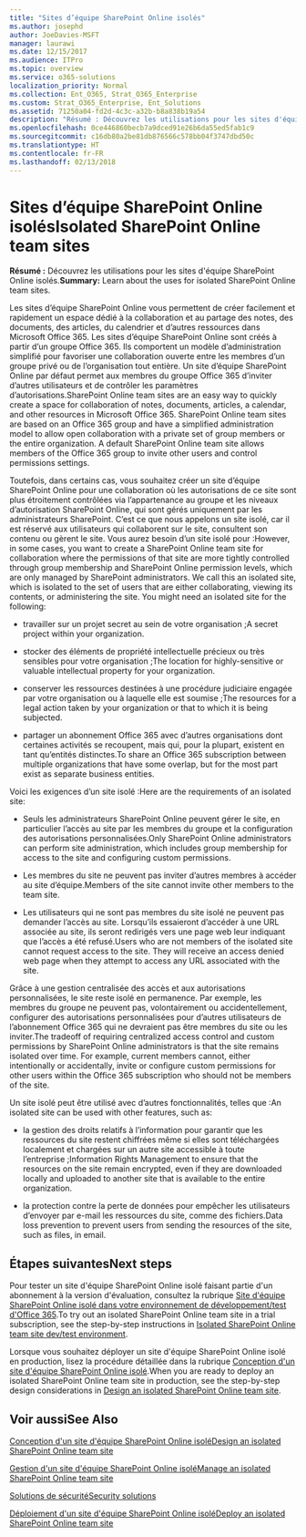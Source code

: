 ```yaml
---
title: "Sites d’équipe SharePoint Online isolés"
ms.author: josephd
author: JoeDavies-MSFT
manager: laurawi
ms.date: 12/15/2017
ms.audience: ITPro
ms.topic: overview
ms.service: o365-solutions
localization_priority: Normal
ms.collection: Ent_O365, Strat_O365_Enterprise
ms.custom: Strat_O365_Enterprise, Ent_Solutions
ms.assetid: 71250a04-fd2d-4c3c-a32b-b8a838b19a54
description: "Résumé : Découvrez les utilisations pour les sites d'équipe SharePoint Online isolés."
ms.openlocfilehash: 0ce446860becb7a9dced91e26b6da55ed5fab1c9
ms.sourcegitcommit: c16db80a2be81db876566c578bb04f3747dbd50c
ms.translationtype: HT
ms.contentlocale: fr-FR
ms.lasthandoff: 02/13/2018
---
```

# <a name="isolated-sharepoint-online-team-sites"></a><span data-ttu-id="cb461-103">Sites d’équipe SharePoint Online isolés</span><span class="sxs-lookup"><span data-stu-id="cb461-103">Isolated SharePoint Online team sites</span></span>

 <span data-ttu-id="cb461-104">**Résumé :** Découvrez les utilisations pour les sites d'équipe SharePoint Online isolés.</span><span class="sxs-lookup"><span data-stu-id="cb461-104">**Summary:** Learn about the uses for isolated SharePoint Online team sites.</span></span>
  
<span data-ttu-id="cb461-p101">Les sites d’équipe SharePoint Online vous permettent de créer facilement et rapidement un espace dédié à la collaboration et au partage des notes, des documents, des articles, du calendrier et d’autres ressources dans Microsoft Office 365. Les sites d’équipe SharePoint Online sont créés à partir d’un groupe Office 365. Ils comportent un modèle d’administration simplifié pour favoriser une collaboration ouverte entre les membres d’un groupe privé ou de l’organisation tout entière. Un site d’équipe SharePoint Online par défaut permet aux membres du groupe Office 365 d’inviter d’autres utilisateurs et de contrôler les paramètres d’autorisations.</span><span class="sxs-lookup"><span data-stu-id="cb461-p101">SharePoint Online team sites are an easy way to quickly create a space for collaboration of notes, documents, articles, a calendar, and other resources in Microsoft Office 365. SharePoint Online team sites are based on an Office 365 group and have a simplified administration model to allow open collaboration with a private set of group members or the entire organization. A default SharePoint Online team site allows members of the Office 365 group to invite other users and control permissions settings.</span></span>
  
<span data-ttu-id="cb461-p102">Toutefois, dans certains cas, vous souhaitez créer un site d’équipe SharePoint Online pour une collaboration où les autorisations de ce site sont plus étroitement contrôlées via l’appartenance au groupe et les niveaux d’autorisation SharePoint Online, qui sont gérés uniquement par les administrateurs SharePoint. C’est ce que nous appelons un site isolé, car il est réservé aux utilisateurs qui collaborent sur le site, consultent son contenu ou gèrent le site. Vous aurez besoin d’un site isolé pour :</span><span class="sxs-lookup"><span data-stu-id="cb461-p102">However, in some cases, you want to create a SharePoint Online team site for collaboration where the permissions of that site are more tightly controlled through group membership and SharePoint Online permission levels, which are only managed by SharePoint administrators. We call this an isolated site, which is isolated to the set of users that are either collaborating, viewing its contents, or administering the site. You might need an isolated site for the following:</span></span>
  
- <span data-ttu-id="cb461-111">travailler sur un projet secret au sein de votre organisation ;</span><span class="sxs-lookup"><span data-stu-id="cb461-111">A secret project within your organization.</span></span>
    
- <span data-ttu-id="cb461-112">stocker des éléments de propriété intellectuelle précieux ou très sensibles pour votre organisation ;</span><span class="sxs-lookup"><span data-stu-id="cb461-112">The location for highly-sensitive or valuable intellectual property for your organization.</span></span>
    
- <span data-ttu-id="cb461-113">conserver les ressources destinées à une procédure judiciaire engagée par votre organisation ou à laquelle elle est soumise ;</span><span class="sxs-lookup"><span data-stu-id="cb461-113">The resources for a legal action taken by your organization or that to which it is being subjected.</span></span>
    
- <span data-ttu-id="cb461-114">partager un abonnement Office 365 avec d’autres organisations dont certaines activités se recoupent, mais qui, pour la plupart, existent en tant qu’entités distinctes.</span><span class="sxs-lookup"><span data-stu-id="cb461-114">To share an Office 365 subscription between multiple organizations that have some overlap, but for the most part exist as separate business entities.</span></span>
    
<span data-ttu-id="cb461-115">Voici les exigences d’un site isolé :</span><span class="sxs-lookup"><span data-stu-id="cb461-115">Here are the requirements of an isolated site:</span></span>
  
- <span data-ttu-id="cb461-116">Seuls les administrateurs SharePoint Online peuvent gérer le site, en particulier l’accès au site par les membres du groupe et la configuration des autorisations personnalisées.</span><span class="sxs-lookup"><span data-stu-id="cb461-116">Only SharePoint Online administrators can perform site administration, which includes group membership for access to the site and configuring custom permissions.</span></span>
    
- <span data-ttu-id="cb461-117">Les membres du site ne peuvent pas inviter d’autres membres à accéder au site d’équipe.</span><span class="sxs-lookup"><span data-stu-id="cb461-117">Members of the site cannot invite other members to the team site.</span></span>
    
- <span data-ttu-id="cb461-p103">Les utilisateurs qui ne sont pas membres du site isolé ne peuvent pas demander l’accès au site. Lorsqu’ils essaieront d’accéder à une URL associée au site, ils seront redirigés vers une page web leur indiquant que l’accès a été refusé.</span><span class="sxs-lookup"><span data-stu-id="cb461-p103">Users who are not members of the isolated site cannot request access to the site. They will receive an access denied web page when they attempt to access any URL associated with the site.</span></span>
    
<span data-ttu-id="cb461-p104">Grâce à une gestion centralisée des accès et aux autorisations personnalisées, le site reste isolé en permanence. Par exemple, les membres du groupe ne peuvent pas, volontairement ou accidentellement, configurer des autorisations personnalisées pour d’autres utilisateurs de l’abonnement Office 365 qui ne devraient pas être membres du site ou les inviter.</span><span class="sxs-lookup"><span data-stu-id="cb461-p104">The tradeoff of requiring centralized access control and custom permissions by SharePoint Online administrators is that the site remains isolated over time. For example, current members cannot, either intentionally or accidentally, invite or configure custom permissions for other users within the Office 365 subscription who should not be members of the site.</span></span>
  
<span data-ttu-id="cb461-122">Un site isolé peut être utilisé avec d’autres fonctionnalités, telles que :</span><span class="sxs-lookup"><span data-stu-id="cb461-122">An isolated site can be used with other features, such as:</span></span>
  
- <span data-ttu-id="cb461-123">la gestion des droits relatifs à l’information pour garantir que les ressources du site restent chiffrées même si elles sont téléchargées localement et chargées sur un autre site accessible à toute l’entreprise ;</span><span class="sxs-lookup"><span data-stu-id="cb461-123">Information Rights Management to ensure that the resources on the site remain encrypted, even if they are downloaded locally and uploaded to another site that is available to the entire organization.</span></span>
    
- <span data-ttu-id="cb461-124">la protection contre la perte de données pour empêcher les utilisateurs d’envoyer par e-mail les ressources du site, comme des fichiers.</span><span class="sxs-lookup"><span data-stu-id="cb461-124">Data loss prevention to prevent users from sending the resources of the site, such as files, in email.</span></span>
    
## <a name="next-steps"></a><span data-ttu-id="cb461-125">Étapes suivantes</span><span class="sxs-lookup"><span data-stu-id="cb461-125">Next steps</span></span>

<span data-ttu-id="cb461-126">Pour tester un site d'équipe SharePoint Online isolé faisant partie d'un abonnement à la version d'évaluation, consultez la rubrique [Site d'équipe SharePoint Online isolé dans votre environnement de développement/test d'Office 365](isolated-sharepoint-online-team-site-dev-test-environment.md).</span><span class="sxs-lookup"><span data-stu-id="cb461-126">To try out an isolated SharePoint Online team site in a trial subscription, see the step-by-step instructions in [Isolated SharePoint Online team site dev/test environment](isolated-sharepoint-online-team-site-dev-test-environment.md).</span></span>
  
<span data-ttu-id="cb461-127">Lorsque vous souhaitez déployer un site d'équipe SharePoint Online isolé en production, lisez la procédure détaillée dans la rubrique [Conception d'un site d'équipe SharePoint Online isolé](design-an-isolated-sharepoint-online-team-site.md).</span><span class="sxs-lookup"><span data-stu-id="cb461-127">When you are ready to deploy an isolated SharePoint Online team site in production, see the step-by-step design considerations in [Design an isolated SharePoint Online team site](design-an-isolated-sharepoint-online-team-site.md).</span></span>
  
## <a name="see-also"></a><span data-ttu-id="cb461-128">Voir aussi</span><span class="sxs-lookup"><span data-stu-id="cb461-128">See Also</span></span>

[<span data-ttu-id="cb461-129">Conception d'un site d'équipe SharePoint Online isolé</span><span class="sxs-lookup"><span data-stu-id="cb461-129">Design an isolated SharePoint Online team site</span></span>](design-an-isolated-sharepoint-online-team-site.md)
  
[<span data-ttu-id="cb461-130">Gestion d'un site d'équipe SharePoint Online isolé</span><span class="sxs-lookup"><span data-stu-id="cb461-130">Manage an isolated SharePoint Online team site</span></span>](manage-an-isolated-sharepoint-online-team-site.md)
  
[<span data-ttu-id="cb461-131">Solutions de sécurité</span><span class="sxs-lookup"><span data-stu-id="cb461-131">Security solutions</span></span>](security-solutions.md)

[<span data-ttu-id="cb461-132">Déploiement d'un site d'équipe SharePoint Online isolé</span><span class="sxs-lookup"><span data-stu-id="cb461-132">Deploy an isolated SharePoint Online team site</span></span>](deploy-an-isolated-sharepoint-online-team-site.md)


